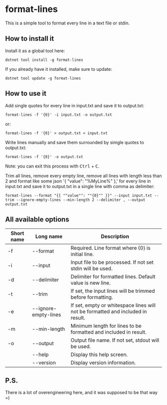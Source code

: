 # format-lines

This is a simple tool to format every line in a text file or stdin.


## How to install it

Install it as a global tool here:

```
dotnet tool install -g format-lines
```

If you already have it installed, make sure to update:

```
dotnet tool update -g format-lines
```


## How to use it

Add single quotes for every line in input.txt and save it to output.txt:

```console
format-lines -f '{0}' -i input.txt -o output.txt
```

or:

```console
format-lines -f '{0}' > output.txt < input.txt
```

Write lines manually and save them surrounded by simgle quotes to output.txt:

```console
format-lines -f '{0}' -o output.txt
```

Note: you can exit this process with <kbd>Ctrl</kbd> + <kbd>C</kbd>.


Trim all lines, remove every empty line, remove all lines with length less than 2 and format like some json '{ "value": "%MyLine%" },' for every line in input.txt and save it to output.txt in a single line with comma as delimiter:

```console
format-lines --format "{{ ""value"": ""{0}"" }}" --input input.txt --trim --ignore-empty-lines --min-length 2 --delimiter , --output output.txt
```


## All available options

| Short name        | Long name            | Description                                                                     |
| ----------------- | -------------------- | ------------------------------------------------------------------------------- |
| -f                | --format             | Required. Line format where {0} is initial line.                                |
| -i                | --input              | Input file to be processed. If not set stdin will be used.                      |
| -d                | --delimiter          | Delimiter for formatted lines. Default value is new line.                       |
| -t                | --trim               | If set, the input lines will be trimmed before formatting.                      |
| -e                | --ignore-empty-lines | If set, empty or whitespace lines will not be formatted and included in result. |
| -m                | --min-length         | Minimum length for lines to be formatted and included in result.                |
| -o                | --output             | Output file name. If not set, stdout will be used.                              |
|                   | --help               | Display this help screen.                                                       |
|                   | --version            | Display version information.                                                    |


## P.S.

There is a lot of overengineering here, and it was supposed to be that way =) 
